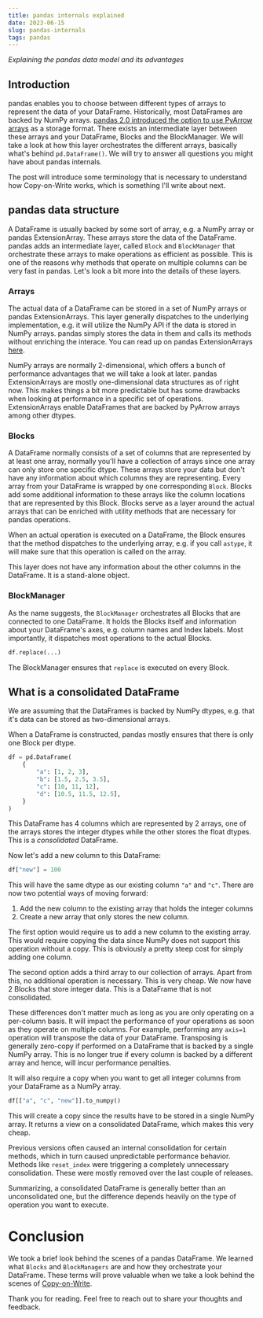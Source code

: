 ```yaml
---
title: pandas internals explained
date: 2023-06-15
slug: pandas-internals
tags: pandas
---
```


_Explaining the pandas data model and its advantages_

## Introduction

pandas enables you to choose between different types of arrays to represent the data of your
DataFrame. Historically, most DataFrames are backed by NumPy arrays. [pandas 2.0 introduced the 
option to use PyArrow arrays](https://medium.com/gitconnected/welcoming-pandas-2-0-194094e4275b) as a storage format. 
There exists an intermediate layer between these arrays and your DataFrame, Blocks and the
BlockManager. We will take a look at how this layer orchestrates the different arrays, basically
what's behind ``pd.DataFrame()``. We will try to answer all questions you might have about pandas 
internals.

The post will introduce some terminology that is necessary to understand how Copy-on-Write works,
which is something I'll write about next.

## pandas data structure

A DataFrame is usually backed by some sort of array, e.g. a NumPy array or 
pandas ExtensionArray. These arrays store the data of the DataFrame. pandas adds an intermediate 
layer, called ``Block`` and ``BlockManager`` that orchestrate these arrays to make operations as 
efficient as possible. This is one of the reasons why methods that operate on multiple columns can 
be very fast in pandas. Let's look a bit more into the details of these layers.

### Arrays

The actual data of a DataFrame can be stored in a set of NumPy arrays or pandas ExtensionArrays. 
This layer generally dispatches to the underlying implementation, e.g. it will utilize the NumPy 
API if the data is stored in NumPy arrays. pandas simply stores the data in them and calls its 
methods without enriching the interace. You can read up on pandas 
ExtensionArrays [here](https://pandas.pydata.org/pandas-docs/stable/reference/api/pandas.api.extensions.ExtensionArray.html).

NumPy arrays are normally 2-dimensional, which offers a bunch of performance advantages that we
will take a look at later. pandas ExtensionArrays are mostly one-dimensional data structures as
of right now. This makes things a bit more predictable but has some drawbacks when looking at
performance in a specific set of operations. ExtensionArrays enable DataFrames that are backed by
PyArrow arrays among other dtypes.

### Blocks

A DataFrame normally consists of a set of columns that are represented by at least one array, 
normally you'll have a collection of arrays since one array can only store one specific dtype.
These arrays store your data but don't have any information about which columns they are
representing. Every array from your DataFrame is wrapped by one corresponding ``Block``. Blocks
add some additional information to these arrays like the column locations that are represented
by this Block. Blocks serve as a layer around the actual arrays that can be enriched with utility methods
that are necessary for pandas operations.

When an actual operation is executed on a DataFrame, the Block ensures that the method dispatches
to the underlying array, e.g. if you call ``astype``, it will make sure that this operation is
called on the array.

This layer does not have any information about the other columns in the DataFrame. It is a stand-alone
object.

### BlockManager

As the name suggests, the ``BlockManager`` orchestrates all Blocks that are connected to one 
DataFrame. It holds the Blocks itself and information about your DataFrame's axes, e.g. column names
and Index labels. Most importantly, it dispatches most operations to the actual Blocks.

```python
df.replace(...)
```

The BlockManager ensures that ``replace`` is executed on every Block.

## What is a consolidated DataFrame

We are assuming that the DataFrames is backed by NumPy dtypes, e.g. that it's data can be stored
as two-dimensional arrays.

When a DataFrame is constructed, pandas mostly ensures that there is only one Block per dtype.

```python
df = pd.DataFrame(
    {
        "a": [1, 2, 3],
        "b": [1.5, 2.5, 3.5],
        "c": [10, 11, 12],
        "d": [10.5, 11.5, 12.5],
    }
)
```

This DataFrame has 4 columns which are represented by 2 arrays, one of the arrays stores the integer
dtypes while the other stores the float dtypes. This is a _consolidated_ DataFrame.

Now let's add a new column to this DataFrame:

```python
df["new"] = 100
```

This will have the same dtype as our existing column ``"a"`` and ``"c"``. There are now two potential
ways of moving forward:

1. Add the new column to the existing array that holds the integer columns
2. Create a new array that only stores the new column.

The first option would require us to add a new column to the existing array. This would require copying
the data since NumPy does not support this operation without a copy. This is obviously a pretty steep
cost for simply adding one column.

The second option adds a third array to our collection of arrays. Apart from this, no additional 
operation is necessary. This is very cheap. We now have 2 Blocks that store integer data. This is
a DataFrame that is not consolidated.

These differences don't matter much as long as you are only operating on a per-column basis. It
will impact the performance of your operations as soon as they operate on multiple columns.
For example, performing any ``axis=1`` operation will transpose the data of your DataFrame. 
Transposing is generally zero-copy if performed on a DataFrame that is backed by a single NumPy
array. This is no longer true if every column is backed by a different array and hence, will incur
performance penalties.

It will also require a copy when you want to get all integer columns from your DataFrame as a 
NumPy array.

```python
df[["a", "c", "new"]].to_numpy()
```

This will create a copy since the results have to be stored in a single NumPy array. It returns
a view on a consolidated DataFrame, which makes this very cheap.

Previous versions often caused an internal consolidation for certain methods, which in turn caused 
unpredictable performance behavior. Methods like ``reset_index`` were triggering a completely
unnecessary consolidation. These were mostly removed over the last couple of releases.

Summarizing, a consolidated DataFrame is generally better than an unconsolidated one, but the 
difference depends heavily on the type of operation you want to execute.

# Conclusion

We took a brief look behind the scenes of a pandas DataFrame. We learned what ``Blocks`` and
``BlockManagers`` are and how they orchestrate your DataFrame. These terms will prove valuable
when we take a look behind the scenes of 
[Copy-on-Write](https://medium.com/towards-data-science/a-solution-for-inconsistencies-in-indexing-operations-in-pandas-b76e10719744).

Thank you for reading. Feel free to reach out to share your thoughts and feedback.
